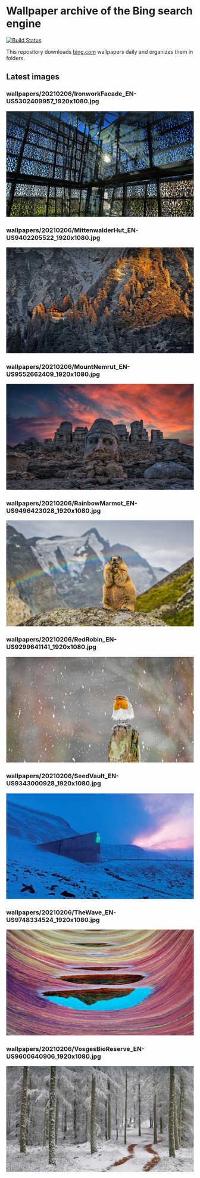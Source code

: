 # Wallpaper archive of the Bing search engine

[![Build Status](https://travis-ci.org/kijart/bing-daily-images-dl.svg?branch=wallpapers)](https://travis-ci.org/kijart/bing-daily-images-dl)

This repository downloads [bing.com](https://www.bing.com) wallpapers daily and organizes them in folders.

## Latest images

<!-- Wallpapers -->

### wallpapers/20210206/IronworkFacade_EN-US5302409957_1920x1080.jpg

![wallpapers/20210206/IronworkFacade_EN-US5302409957_1920x1080.jpg](wallpapers/20210206/IronworkFacade_EN-US5302409957_1920x1080.jpg)

### wallpapers/20210206/MittenwalderHut_EN-US9402205522_1920x1080.jpg

![wallpapers/20210206/MittenwalderHut_EN-US9402205522_1920x1080.jpg](wallpapers/20210206/MittenwalderHut_EN-US9402205522_1920x1080.jpg)

### wallpapers/20210206/MountNemrut_EN-US9552662409_1920x1080.jpg

![wallpapers/20210206/MountNemrut_EN-US9552662409_1920x1080.jpg](wallpapers/20210206/MountNemrut_EN-US9552662409_1920x1080.jpg)

### wallpapers/20210206/RainbowMarmot_EN-US9496423028_1920x1080.jpg

![wallpapers/20210206/RainbowMarmot_EN-US9496423028_1920x1080.jpg](wallpapers/20210206/RainbowMarmot_EN-US9496423028_1920x1080.jpg)

### wallpapers/20210206/RedRobin_EN-US9299641141_1920x1080.jpg

![wallpapers/20210206/RedRobin_EN-US9299641141_1920x1080.jpg](wallpapers/20210206/RedRobin_EN-US9299641141_1920x1080.jpg)

### wallpapers/20210206/SeedVault_EN-US9343000928_1920x1080.jpg

![wallpapers/20210206/SeedVault_EN-US9343000928_1920x1080.jpg](wallpapers/20210206/SeedVault_EN-US9343000928_1920x1080.jpg)

### wallpapers/20210206/TheWave_EN-US9748334524_1920x1080.jpg

![wallpapers/20210206/TheWave_EN-US9748334524_1920x1080.jpg](wallpapers/20210206/TheWave_EN-US9748334524_1920x1080.jpg)

### wallpapers/20210206/VosgesBioReserve_EN-US9600640906_1920x1080.jpg

![wallpapers/20210206/VosgesBioReserve_EN-US9600640906_1920x1080.jpg](wallpapers/20210206/VosgesBioReserve_EN-US9600640906_1920x1080.jpg)

